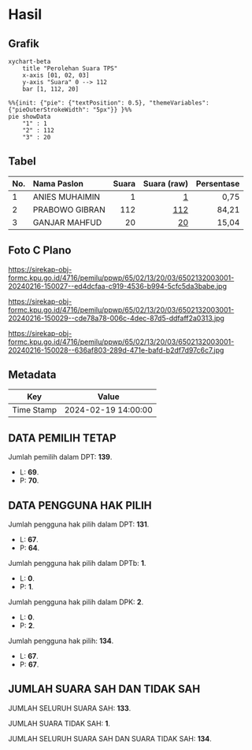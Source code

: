 # Hasil

## Grafik

```mermaid
xychart-beta
    title "Perolehan Suara TPS"
    x-axis [01, 02, 03]
    y-axis "Suara" 0 --> 112
    bar [1, 112, 20]
```

```mermaid
%%{init: {"pie": {"textPosition": 0.5}, "themeVariables": {"pieOuterStrokeWidth": "5px"}} }%%
pie showData
    "1" : 1
    "2" : 112
    "3" : 20
```

## Tabel

| No. | Nama Paslon    | Suara | Suara (raw) | Persentase |
|:--- |:-------------- | -----:| -----------:| ----------:|
| 1   | ANIES MUHAIMIN | 1     | [1][p-1]    | 0,75       |
| 2   | PRABOWO GIBRAN | 112   | [112][p-2]  | 84,21      |
| 3   | GANJAR MAHFUD  | 20    | [20][p-3]   | 15,04      |


[p-1]: https://github.com/gigit-pemilu/pemilu-2024-65-kalimantan-utara/blob/main/pilpres/hitung-suara/sub/65-kalimantan-utara/sub/02-malinau/sub/13-malinau-selatan-hilir/sub/2003-punan-setarap/sub/001-tps/sub/paslon-1.txt
[p-2]: https://github.com/gigit-pemilu/pemilu-2024-65-kalimantan-utara/blob/main/pilpres/hitung-suara/sub/65-kalimantan-utara/sub/02-malinau/sub/13-malinau-selatan-hilir/sub/2003-punan-setarap/sub/001-tps/sub/paslon-2.txt
[p-3]: https://github.com/gigit-pemilu/pemilu-2024-65-kalimantan-utara/blob/main/pilpres/hitung-suara/sub/65-kalimantan-utara/sub/02-malinau/sub/13-malinau-selatan-hilir/sub/2003-punan-setarap/sub/001-tps/sub/paslon-3.txt

## Foto C Plano

https://sirekap-obj-formc.kpu.go.id/4716/pemilu/ppwp/65/02/13/20/03/6502132003001-20240216-150027--ed4dcfaa-c919-4536-b994-5cfc5da3babe.jpg

https://sirekap-obj-formc.kpu.go.id/4716/pemilu/ppwp/65/02/13/20/03/6502132003001-20240216-150029--cde78a78-006c-4dec-87d5-ddfaff2a0313.jpg

https://sirekap-obj-formc.kpu.go.id/4716/pemilu/ppwp/65/02/13/20/03/6502132003001-20240216-150028--636af803-289d-471e-bafd-b2df7d97c6c7.jpg


## Metadata

| Key        | Value               |
| ---------- | ------------------- |
| Time Stamp | 2024-02-19 14:00:00 |


## DATA PEMILIH TETAP

Jumlah pemilih dalam DPT: **139**.
 * L: **69**.
 * P: **70**.

## DATA PENGGUNA HAK PILIH

Jumlah pengguna hak pilih dalam DPT: **131**.
 * L: **67**.
 * P: **64**.

Jumlah pengguna hak pilih dalam DPTb: **1**.
 * L: **0**.
 * P: **1**.

Jumlah pengguna hak pilih dalam DPK: **2**.
 * L: **0**.
 * P: **2**.

Jumlah pengguna hak pilih: **134**.
 * L: **67**.
 * P: **67**.

## JUMLAH SUARA SAH DAN TIDAK SAH

JUMLAH SELURUH SUARA SAH: **133**.

JUMLAH SUARA TIDAK SAH: **1**.

JUMLAH SELURUH SUARA SAH DAN SUARA TIDAK SAH: **134**.


